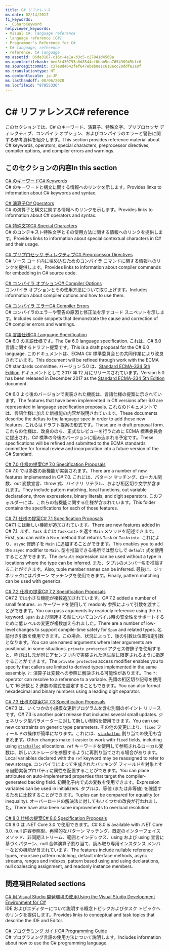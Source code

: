 ```yaml
---
title: C# リファレンス
ms.date: 02/14/2017
f1_keywords:
- _CSharpKeyword
helpviewer_keywords:
- Visual C#, language reference
- language reference [C#]
- Programmer's Reference for C#
- C# language, reference
- reference, C# language
ms.assetid: 06de3167-c16c-4e1a-b3c5-c27841d4569a
ms.openlocfilehash: bed8f430793a8d8544cf0bbb5ea765490945bfc0
ms.sourcegitcommit: c37e8d4642fef647ebab0e1c618ecc29ddfe2a0f
ms.translationtype: HT
ms.contentlocale: ja-JP
ms.lasthandoff: 08/06/2020
ms.locfileid: "87855336"
---
```

# <a name="c-reference"></a><span data-ttu-id="626fa-102">C# リファレンス</span><span class="sxs-lookup"><span data-stu-id="626fa-102">C# reference</span></span>

<span data-ttu-id="626fa-103">このセクションでは、C# のキーワード、演算子、特殊文字、プリプロセッサ ディレクティブ、コンパイラ オプション、およびコンパイラのエラーと警告に関する参考資料を紹介します。</span><span class="sxs-lookup"><span data-stu-id="626fa-103">This section provides reference material about C# keywords, operators, special characters, preprocessor directives, compiler options, and compiler errors and warnings.</span></span>  
  
## <a name="in-this-section"></a><span data-ttu-id="626fa-104">このセクションの内容</span><span class="sxs-lookup"><span data-stu-id="626fa-104">In this section</span></span>

 [<span data-ttu-id="626fa-105">C# のキーワード</span><span class="sxs-lookup"><span data-stu-id="626fa-105">C# Keywords</span></span>](./keywords/index.md)  
 <span data-ttu-id="626fa-106">C# のキーワードと構文に関する情報へのリンクを示します。</span><span class="sxs-lookup"><span data-stu-id="626fa-106">Provides links to information about C# keywords and syntax.</span></span>  
  
 [<span data-ttu-id="626fa-107">C# 演算子</span><span class="sxs-lookup"><span data-stu-id="626fa-107">C# Operators</span></span>](./operators/index.md)  
 <span data-ttu-id="626fa-108">C# の演算子と構文に関する情報へのリンクを示します。</span><span class="sxs-lookup"><span data-stu-id="626fa-108">Provides links to information about C# operators and syntax.</span></span>  

 [<span data-ttu-id="626fa-109">C# 特殊文字</span><span class="sxs-lookup"><span data-stu-id="626fa-109">C# Special Characters</span></span>](./tokens/index.md)  
 <span data-ttu-id="626fa-110">C# のコンテキスト特殊文字とその使用方法に関する情報へのリンクを提供します。</span><span class="sxs-lookup"><span data-stu-id="626fa-110">Provides links to information about special contextual characters in C# and their usage.</span></span>  

 [<span data-ttu-id="626fa-111">C# プリプロセッサ ディレクティブ</span><span class="sxs-lookup"><span data-stu-id="626fa-111">C# Preprocessor Directives</span></span>](./preprocessor-directives/index.md)  
 <span data-ttu-id="626fa-112">C# ソース コード内に埋め込むためのコンパイラ コマンドに関する情報へのリンクを提供します。</span><span class="sxs-lookup"><span data-stu-id="626fa-112">Provides links to information about compiler commands for embedding in C# source code.</span></span>  
  
 [<span data-ttu-id="626fa-113">C# コンパイラ オプション</span><span class="sxs-lookup"><span data-stu-id="626fa-113">C# Compiler Options</span></span>](./compiler-options/index.md)  
 <span data-ttu-id="626fa-114">コンパイラ オプションとその使用方法について取り上げます。</span><span class="sxs-lookup"><span data-stu-id="626fa-114">Includes information about compiler options and how to use them.</span></span>  
  
 [<span data-ttu-id="626fa-115">C# コンパイラ エラー</span><span class="sxs-lookup"><span data-stu-id="626fa-115">C# Compiler Errors</span></span>](./compiler-messages/index.md)  
 <span data-ttu-id="626fa-116">C# コンパイラのエラーや警告の原因と修正法を示すコード スニペットを示します。</span><span class="sxs-lookup"><span data-stu-id="626fa-116">Includes code snippets that demonstrate the cause and correction of C# compiler errors and warnings.</span></span>  
  
 [<span data-ttu-id="626fa-117">C# 言語仕様</span><span class="sxs-lookup"><span data-stu-id="626fa-117">C# Language Specification</span></span>](../../../_csharplang/spec/introduction.md)  
 <span data-ttu-id="626fa-118">C# 6.0 の言語仕様です。</span><span class="sxs-lookup"><span data-stu-id="626fa-118">The C# 6.0 language specification.</span></span> <span data-ttu-id="626fa-119">これは、C# 6.0 言語に関するドラフト提案です。</span><span class="sxs-lookup"><span data-stu-id="626fa-119">This is a draft proposal for the C# 6.0 language.</span></span> <span data-ttu-id="626fa-120">このドキュメントは、ECMA C# 標準委員会との共同作業により改良されています。</span><span class="sxs-lookup"><span data-stu-id="626fa-120">This document will be refined through work with the ECMA C# standards committee.</span></span> <span data-ttu-id="626fa-121">バージョン 5.0 は、[Standard ECMA-334 5th Edition](https://www.ecma-international.org/publications/files/ECMA-ST/ECMA-334.pdf) ドキュメントとして 2017 年 12 月にリリースされています。</span><span class="sxs-lookup"><span data-stu-id="626fa-121">Version 5.0 has been released in December 2017 as the [Standard ECMA-334 5th Edition](https://www.ecma-international.org/publications/files/ECMA-ST/ECMA-334.pdf) document.</span></span>

<span data-ttu-id="626fa-122">C# 6.0 より後のバージョンで実装された機能は、言語仕様の提案に示されています。</span><span class="sxs-lookup"><span data-stu-id="626fa-122">The features that have been implemented in C# versions after 6.0 are represented in language specification proposals.</span></span> <span data-ttu-id="626fa-123">これらのドキュメントでは、言語仕様に加えた新機能の内容が説明されています。</span><span class="sxs-lookup"><span data-stu-id="626fa-123">These documents describe the deltas to the language spec in order to add these new features.</span></span> <span data-ttu-id="626fa-124">これらはドラフト提案の形式です。</span><span class="sxs-lookup"><span data-stu-id="626fa-124">These are in draft proposal form.</span></span> <span data-ttu-id="626fa-125">これらの仕様は、改良ののち、正式なレビューを行うために ECMA 標準委員会に提出され、C# 標準の今後のバージョンに組み込まれる予定です。</span><span class="sxs-lookup"><span data-stu-id="626fa-125">These specifications will be refined and submitted to the ECMA standards committee for formal review and incorporation into a future version of the C# Standard.</span></span>

 [<span data-ttu-id="626fa-126">C# 7.0 仕様の提案</span><span class="sxs-lookup"><span data-stu-id="626fa-126">C# 7.0 Specification Proposals</span></span>](../../../_csharplang/proposals/csharp-7.0/pattern-matching.md)  
 <span data-ttu-id="626fa-127">C# 7.0 では多数の新機能が実装されます。</span><span class="sxs-lookup"><span data-stu-id="626fa-127">There are a number of new features implemented in C# 7.0.</span></span> <span data-ttu-id="626fa-128">これには、パターン マッチング、ローカル関数、out 変数宣言、throw 式、バイナリ リテラル、および桁区切り文字が含まれます。</span><span class="sxs-lookup"><span data-stu-id="626fa-128">They include pattern matching, local functions, out variable declarations, throw expressions, binary literals, and digit separators.</span></span> <span data-ttu-id="626fa-129">このフォルダーには、これらの各機能に関する仕様が含まれています。</span><span class="sxs-lookup"><span data-stu-id="626fa-129">This folder contains the specifications for each of those features.</span></span>
  
 [<span data-ttu-id="626fa-130">C# 7.1 仕様の提案</span><span class="sxs-lookup"><span data-stu-id="626fa-130">C# 7.1 Specification Proposals</span></span>](../../../_csharplang/proposals/csharp-7.1/async-main.md)  
 <span data-ttu-id="626fa-131">C#7.1 には新しい機能が追加されています。</span><span class="sxs-lookup"><span data-stu-id="626fa-131">There are new features added in C# 7.1.</span></span> <span data-ttu-id="626fa-132">まず、`Task` または `Task<int>` を返す `Main` メソッドを記述できます。</span><span class="sxs-lookup"><span data-stu-id="626fa-132">First, you can write a `Main` method that returns `Task` or `Task<int>`.</span></span> <span data-ttu-id="626fa-133">これにより、`async` 修飾子を `Main` に追加することができます。</span><span class="sxs-lookup"><span data-stu-id="626fa-133">This enables you to add the `async` modifier to `Main`.</span></span> <span data-ttu-id="626fa-134">型を推論できる場所では型なしで `default` 式を使用することができます。</span><span class="sxs-lookup"><span data-stu-id="626fa-134">The `default` expression can be used without a type in locations where the type can be inferred.</span></span> <span data-ttu-id="626fa-135">また、タプルのメンバー名を推論することができます。</span><span class="sxs-lookup"><span data-stu-id="626fa-135">Also, tuple member names can be inferred.</span></span> <span data-ttu-id="626fa-136">最後に、ジェネリックにはパターン マッチングを使用できます。</span><span class="sxs-lookup"><span data-stu-id="626fa-136">Finally, pattern matching can be used with generics.</span></span>

 [<span data-ttu-id="626fa-137">C# 7.2 仕様の提案</span><span class="sxs-lookup"><span data-stu-id="626fa-137">C# 7.2 Specification Proposals</span></span>](../../../_csharplang/proposals/csharp-7.2/readonly-ref.md)  
 <span data-ttu-id="626fa-138">C#7.2 では小さな機能が複数追加されています。</span><span class="sxs-lookup"><span data-stu-id="626fa-138">C# 7.2 added a number of small features.</span></span> <span data-ttu-id="626fa-139">`in` キーワードを使用して readonly 参照によって引数を渡すことができます。</span><span class="sxs-lookup"><span data-stu-id="626fa-139">You can pass arguments by readonly reference using the `in` keyword.</span></span> <span data-ttu-id="626fa-140">`Span` および関連する型についてコンパイル時の安全性をサポートするために低レベルの変更が複数加えられました。</span><span class="sxs-lookup"><span data-stu-id="626fa-140">There are a number of low-level changes to support compile-time safety for `Span` and related types.</span></span> <span data-ttu-id="626fa-141">名前付き引数を使用できます。この場合、状況によって、後の引数は位置指定引数となります。</span><span class="sxs-lookup"><span data-stu-id="626fa-141">You can use named arguments where later arguments are positional, in some situations.</span></span> <span data-ttu-id="626fa-142">`private protected` アクセス修飾子を使用すると、呼び出し元が同じアセンブリ内で実装された派生型に限定されるように指定することができます。</span><span class="sxs-lookup"><span data-stu-id="626fa-142">The `private protected` access modifier enables you to specify that callers are limited to derived types implemented in the same assembly.</span></span> <span data-ttu-id="626fa-143">`?:` 演算子は変数への参照に解決される可能性があります。</span><span class="sxs-lookup"><span data-stu-id="626fa-143">The `?:` operator can resolve to a reference to a variable.</span></span> <span data-ttu-id="626fa-144">先頭の桁区切り記号を使用して 16 進数と 2 進数の書式を設定することもできます。</span><span class="sxs-lookup"><span data-stu-id="626fa-144">You can also format hexadecimal and binary numbers using a leading digit separator.</span></span>

 [<span data-ttu-id="626fa-145">C# 7.3 仕様の提案</span><span class="sxs-lookup"><span data-stu-id="626fa-145">C# 7.3 Specification Proposals</span></span>](../../../_csharplang/proposals/csharp-7.3/blittable.md)  
 <span data-ttu-id="626fa-146">C#7.3 は、いくつかの小規模な更新プログラムを含む別個のポイント リリースです。</span><span class="sxs-lookup"><span data-stu-id="626fa-146">C# 7.3 is another point release that includes several small updates.</span></span> <span data-ttu-id="626fa-147">ジェネリック型パラメーターに対して新しい制約を使用できます。</span><span class="sxs-lookup"><span data-stu-id="626fa-147">You can use new constraints on generic type parameters.</span></span> <span data-ttu-id="626fa-148">その他の変更により、`fixed` フィールドの操作が簡単になります。これには、[`stackalloc`](./operators/stackalloc.md) 割り当ての使用も含まれます。</span><span class="sxs-lookup"><span data-stu-id="626fa-148">Other changes make it easier to work with `fixed` fields, including using [`stackalloc`](./operators/stackalloc.md) allocations.</span></span> <span data-ttu-id="626fa-149">`ref` キーワードを使用して参照されるローカル変数は、新しいストレージを参照するように再割り当てされる場合があります。</span><span class="sxs-lookup"><span data-stu-id="626fa-149">Local variables declared with the `ref` keyword may be reassigned to refer to new storage.</span></span> <span data-ttu-id="626fa-150">コンパイラによって生成されたバッキング フィールドを対象とする自動実装プロパティに属性を配置することができます。</span><span class="sxs-lookup"><span data-stu-id="626fa-150">You can place attributes on auto-implemented properties that target the compiler-generated backing field.</span></span> <span data-ttu-id="626fa-151">初期化子内で式の変数を使用できます。</span><span class="sxs-lookup"><span data-stu-id="626fa-151">Expression variables can be used in initializers.</span></span> <span data-ttu-id="626fa-152">タプルは、等値 (または非等値) を確認するために比較することができます。</span><span class="sxs-lookup"><span data-stu-id="626fa-152">Tuples can be compared for equality (or inequality).</span></span> <span data-ttu-id="626fa-153">オーバーロードの解決法に対してもいくつかの改良が行われました。</span><span class="sxs-lookup"><span data-stu-id="626fa-153">There have also been some improvements to overload resolution.</span></span>
  
 [<span data-ttu-id="626fa-154">C# 8.0 仕様の提案</span><span class="sxs-lookup"><span data-stu-id="626fa-154">C# 8.0 Specification Proposals</span></span>](../../../_csharplang/proposals/csharp-8.0/nullable-reference-types.md)  
 <span data-ttu-id="626fa-155">C# 8.0 は .NET Core 3.0 で使用できます。</span><span class="sxs-lookup"><span data-stu-id="626fa-155">C# 8.0 is available with .NET Core 3.0.</span></span> <span data-ttu-id="626fa-156">null 許容参照型、再帰的なパターン マッチング、既定のインターフェイス メソッド、非同期ストリーム、範囲とインデックス、using および using 宣言に基づくパターン、null 合体演算子割り当て、読み取り専用インスタンス メンバーなどの機能が含まれています。</span><span class="sxs-lookup"><span data-stu-id="626fa-156">The features include nullable reference types, recursive pattern matching, default interface methods, async streams, ranges and indexes, pattern based using and using declarations, null coalescing assignment, and readonly instance members.</span></span>
  
## <a name="related-sections"></a><span data-ttu-id="626fa-157">関連項目</span><span class="sxs-lookup"><span data-stu-id="626fa-157">Related sections</span></span>  

 [<span data-ttu-id="626fa-158">C# 用 Visual Studio 開発環境の使用</span><span class="sxs-lookup"><span data-stu-id="626fa-158">Using the Visual Studio Development Environment for C#</span></span>](/visualstudio/get-started/csharp)  
 <span data-ttu-id="626fa-159">IDE およびエディターについて説明する概念トピックおよびタスク トピックへのリンクを提供します。</span><span class="sxs-lookup"><span data-stu-id="626fa-159">Provides links to conceptual and task topics that describe the IDE and Editor.</span></span>  
  
 [<span data-ttu-id="626fa-160">C# プログラミング ガイド</span><span class="sxs-lookup"><span data-stu-id="626fa-160">C# Programming Guide</span></span>](../programming-guide/index.md)  
 <span data-ttu-id="626fa-161">C# プログラミング言語の使用方法について説明します。</span><span class="sxs-lookup"><span data-stu-id="626fa-161">Includes information about how to use the C# programming language.</span></span>

